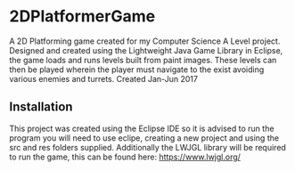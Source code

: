 # 2DPlatformerGame
A 2D Platforming game created for my Computer Science A Level project. Designed and created using the Lightweight Java Game Library in Eclipse, the game loads and runs levels built from paint images. These levels can then be played wherein the player must navigate to the exist avoiding various enemies and turrets. Created Jan-Jun 2017
## Installation
This project was created using the Eclipse IDE so it is advised to run the program you will need to use eclipe, creating a new project and using the src and res folders supplied. Additionally the LWJGL library will be required to run the game, this can be found here: https://www.lwjgl.org/ 
